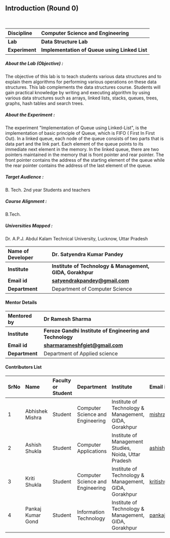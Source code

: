 ## Introduction (Round 0)
<br>

<b>Discipline | <b>Computer Science and Engineering
:--|:--|
<b> Lab | <b> Data Structure Lab
<b> Experiment|     <b> Implementation of Queue using Linked List

<h5> About the Lab (Objective) : </h5>

The objective of this lab is to teach students various data structures and to explain them algorithms for performing various operations on these data structures. This lab complements the data structures course. Students will gain practical knowledge by writing and executing algorithm by using various data structures such as arrays, linked lists, stacks, queues, trees, graphs, hash tables and search trees.

<h5> About the Experiment : </h5>
The experiment "Implementation of Queue using Linked-List", is the implementation of basic principle of Queue, which is FIFO ( First In First Out).
In a linked queue, each node of the queue consists of two parts that is data part and the link part. Each element of the queue points to its immediate next element in the memory.
In the linked queue, there are two pointers maintained in the memory that is front pointer and rear pointer. The front pointer contains the address of the starting element of the queue while the rear pointer contains the address of the last element of the queue.
<h5> Target Audience : </h5>

B. Tech. 2nd year Students and teachers

<h5> Course Alignment : </h5>

B.Tech.

<h5> Universities Mapped : </h5>

Dr. A.P.J. Abdul Kalam Technical University, Lucknow, Uttar Pradesh

<b>Name of Developer | <b> Dr. Satyendra Kumar Pandey
:--|:--|
<b> Institute | <b> Institute of Technology & Management, GIDA, Gorakhpur
<b> Email id|     <b> satyendrakpandey@gmail.com
<b> Department | Department of Computer Science

#### Mentor Details

<b>Mentored by | <b> Dr Ramesh Sharma
:--|:--|
<b> Institute | <b> Feroze Gandhi Institute of Engineering and Technology
<b> Email id|     <b> sharmarameshfgiet@gmail.com 
<b> Department | Department of Applied science 

#### Contributors List

SrNo | Name | Faculty or Student | Department| Institute | Email id
:--|:--|:--|:--|:--|:--|
1 | Abhishek Mishra | Student | Computer Science and Engineering | Institute of Technology & Management, GIDA, Gorakhpur |mishraabhi8924@gmail.com
2 | Ashish Shukla | Student | Computer Applications| Institute of Management Studies, Noida, Uttar Pradesh | ashishgkp22@yahoo.com
3 | Kriti Shukla | Student | Computer Science and Engineering | Institute of Technology & Management, GIDA, Gorakhpur | kritishukla2019@gmail.com
4 | Pankaj Kumar Gond | Student | Information Technology | Institute of Technology & Management, GIDA, Gorakhpur | pankajkumargond79@gmail.com

<br> </b>
